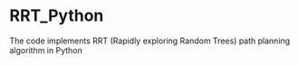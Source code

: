 # RRT_Python
The code implements RRT (Rapidly exploring Random Trees) path planning algorithm in Python
